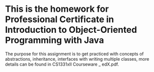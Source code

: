 # This is the homework for Professional Certificate in Introduction to Object-Oriented Programming with Java

The purpose for this assignment is to get practiced with concepts of abstractions, inheritance, interfaces with writing multiple classes, more details can be found in CS1331xII Courseware _ edX.pdf.
